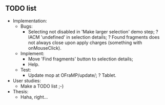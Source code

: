 ## TODO list
- Implementation:
  - Bugs:
    - Selecting not disabled in 'Make larger selection' demo step;
    ? IACM 'undefined' in selection details;
    ? Found fragments does not always close upon apply charges (something with onMouseClick).
  - Implement:
    - Move 'Find fragments' button to selection details;
    - Help.
  - Test:
    - Update mop at OFraMP/update/;
    ? Tablet.
- User studies:
  - Make a TODO list ;-)
- Thesis:
  - Haha, right...

